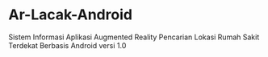 # Ar-Lacak-Android
Sistem Informasi Aplikasi Augmented Reality Pencarian Lokasi Rumah Sakit Terdekat Berbasis Android
versi 1.0

